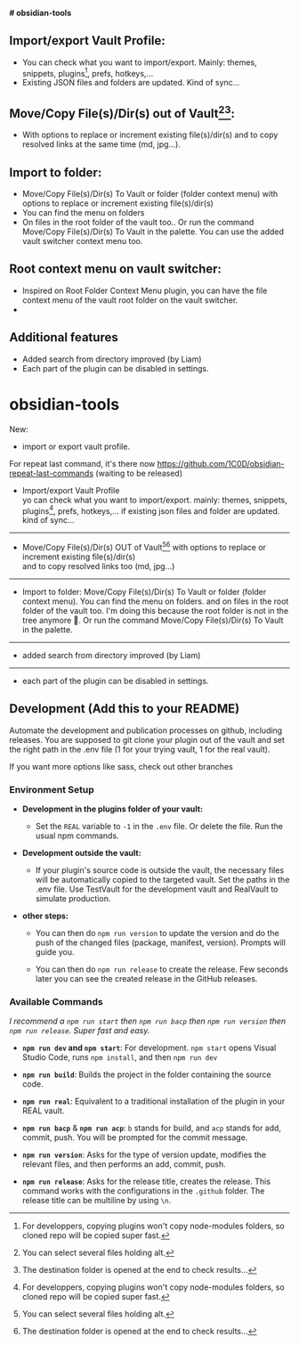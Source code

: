 **# obsidian-tools**

## Import/export Vault Profile:
- You can check what you want to import/export. Mainly: themes, snippets, plugins[^1], prefs, hotkeys,...
- Existing JSON files and folders are updated. Kind of sync...

## Move/Copy File(s)/Dir(s) out of Vault[^2][^3]:
- With options to replace or increment existing file(s)/dir(s) and to copy resolved links at the same time (md, jpg...).  

## Import to folder:
- Move/Copy File(s)/Dir(s) To Vault or folder (folder context menu) with options to replace or increment existing file(s)/dir(s)
- You can find the menu on folders 
- On files in the root folder of the vault too.. Or run the command Move/Copy File(s)/Dir(s) To Vault in the palette. You can use the added vault switcher context menu too.

## Root context menu on vault switcher:
- Inspired on Root Folder Context Menu plugin, you can have the file context menu of the vault root folder on the vault switcher.
- 
## Additional features
- Added search from directory improved (by Liam)
- Each part of the plugin can be disabled in settings.

[^1]: For developpers, copying plugins won't copy node-modules folders, so cloned repo will be copied super fast.
[^2]: You can select several files holding alt.
[^3]: The destination folder is opened at the end to check results...


# obsidian-tools

New: 
- import or export vault profile.

For repeat last command, it's there now https://github.com/1C0D/obsidian-repeat-last-commands (waiting to be released)

- Import/export  Vault Profile  
  yo can check what you want to import/export. mainly: themes, snippets, plugins[^1], prefs, hotkeys,...
  if existing json files and folder are updated. kind of sync...   


---
- Move/Copy File(s)/Dir(s) OUT of Vault[^2][^3]
  with options to replace or increment existing file(s)/dir(s)   
  and to copy resolved links too (md, jpg...) 
--- 
- Import to folder: Move/Copy File(s)/Dir(s) To Vault or folder (folder context menu). You can find the menu on folders. and on files in the root folder of the vault too. I'm doing this because the root folder is not in the tree anymore 🥹. Or run the command  Move/Copy File(s)/Dir(s) To Vault in the palette.
---
- added search from directory improved (by Liam)
---
- each part of the plugin can be disabled in settings.

[^1]: copying plugins won't copy node-modules folders, so cloned repo will be copied super fast. debugs are printed
[^2]: you can select several files holding alt  
[^3]: the destination folder is opened at the end to check results...

## Development (Add this to your README)

Automate the development and publication processes on github, including releases. You are supposed to git clone your plugin out of the vault and set the right path in the .env file (1 for your trying vault, 1 for the real vault).  
  
If you want more options like sass, check out other branches     
  
### Environment Setup
  
- **Development in the plugins folder of your vault:**
  - Set the `REAL` variable to `-1` in the `.env` file. Or delete the file. Run the usual npm commands.

- **Development outside the vault:**
  - If your plugin's source code is outside the vault, the necessary files will be automatically copied to the targeted vault. Set the paths in the .env file. Use TestVault for the development vault and RealVault to simulate production.  
  
- **other steps:**   
  - You can then do `npm run version` to update the version and do the push of the changed files (package, manifest, version). Prompts will guide you.  
  
  - You can then do `npm run release` to create the release. Few seconds later you can see the created release in the GitHub releases.  

### Available Commands
  
*I recommend a `npm run start` then `npm run bacp` then `npm run version` then `npm run release`. Super fast and easy.*  
  
- **`npm run dev` and `npm start`**: For development. 
  `npm start` opens Visual Studio Code, runs `npm install`, and then `npm run dev`  
  
- **`npm run build`**: Builds the project in the folder containing the source code.  
  
- **`npm run real`**: Equivalent to a traditional installation of the plugin in your REAL vault.  
  
- **`npm run bacp`** & **`npm run acp`**: `b` stands for build, and `acp` stands for add, commit, push. You will be prompted for the commit message. 
  
- **`npm run version`**: Asks for the type of version update, modifies the relevant files, and then performs an add, commit, push.  
  
- **`npm run release`**: Asks for the release title, creates the release. This command works with the configurations in the `.github` folder. The release title can be multiline by using `\n`.